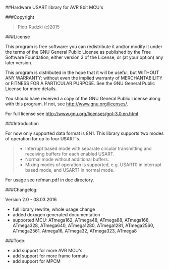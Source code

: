##Hardware USART library for AVR 8bit MCU's

###Copyright
>Piotr Rudzki (c)2015 

###License

This program is free software: you can redistribute it and/or modify it under the terms of the GNU General Public License as published by the Free Software Foundation, either version 3 of the License, or (at your option) any later version.

This program is distributed in the hope that it will be useful, but WITHOUT ANY WARRANTY; without even the implied warranty of MERCHANTABILITY or FITNESS FOR A PARTICULAR PURPOSE. See the GNU General Public License for more details.

You should have received a copy of the GNU General Public License along with this program. If not, see http://www.gnu.org/licenses/.

For full license see http://www.gnu.org/licenses/gpl-3.0.en.html

###Introduction

For now only supported data format is 8N1. This library supports two modes of operation for up to four USART's.

> - Interrupt based mode with separate circular transmitting and receiving buffers for each enabled USART. 
> - Normal mode without additional buffers.
> - Mixing modes of operation is supported, e.g. USART0 in interrupt based mode, and USART1 in normal mode.

For usage see refman.pdf in doc directory.

###Changelog:

Version 2.0 - 08.03.2016
 - full library rewrite, whole usage change
 - added doxygen generated documentation
 - supported MCU: ATmega162, ATmega48, ATmega88, ATmega168, ATmega328, ATmega640, ATmega1280, ATmega1281, ATmega2560, ATmega2561, Atmega16, ATmega32, ATmega323, ATmega8

###Todo:
 - add support for more AVR MCU's
 - add support for more frame formats
 - add support for MPCM

